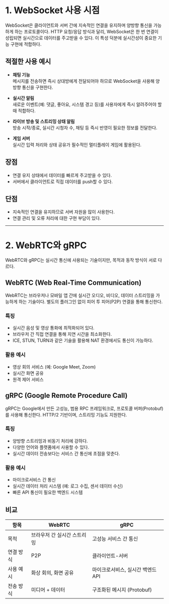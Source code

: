 # 1. WebSocket 사용 시점

WebSocket은 클라이언트와 서버 간에 지속적인 연결을 유지하며 양방향 통신을 가능하게 하는 프로토콜이다. HTTP 요청/응답 방식과 달리, WebSocket은 한 번 연결이 성립되면 실시간으로 데이터를 주고받을 수 있다. 이 특성 덕분에 실시간성이 중요한 기능 구현에 적합하다.

## 적절한 사용 예시

- **채팅 기능**  
  메시지를 전송하면 즉시 상대방에게 전달되어야 하므로 WebSocket을 사용해 양방향 통신을 구현한다.

- **실시간 알림**  
  새로운 이벤트(예: 댓글, 좋아요, 시스템 경고 등)를 사용자에게 즉시 알려주어야 할 때 적합하다.

- **라이브 방송 및 스트리밍 상태 알림**  
  방송 시작/종료, 실시간 시청자 수, 채팅 등 즉시 반영이 필요한 정보를 전달한다.

- **게임 서버**  
  실시간 입력 처리와 상태 공유가 필수적인 멀티플레이 게임에 활용된다.

## 장점

- 연결 유지 상태에서 데이터를 빠르게 주고받을 수 있다.
- 서버에서 클라이언트로 직접 데이터를 push할 수 있다.

## 단점

- 지속적인 연결을 유지하므로 서버 자원을 많이 사용한다.
- 연결 관리 및 오류 처리에 대한 구현 부담이 있다.

---

# 2. WebRTC와 gRPC

WebRTC와 gRPC는 실시간 통신에 사용되는 기술이지만, 목적과 동작 방식이 서로 다르다.

## WebRTC (Web Real-Time Communication)

WebRTC는 브라우저나 모바일 앱 간에 실시간 오디오, 비디오, 데이터 스트리밍을 가능하게 하는 기술이다. 별도의 플러그인 없이 피어 투 피어(P2P) 연결을 통해 통신한다.

### 특징

- 실시간 음성 및 영상 통화에 최적화되어 있다.
- 브라우저 간 직접 연결을 통해 지연 시간을 최소화한다.
- ICE, STUN, TURN과 같은 기술을 활용해 NAT 환경에서도 통신이 가능하다.

### 활용 예시

- 영상 회의 서비스 (예: Google Meet, Zoom)
- 실시간 화면 공유
- 원격 제어 서비스

## gRPC (Google Remote Procedure Call)

gRPC는 Google에서 만든 고성능, 범용 RPC 프레임워크로, 프로토콜 버퍼(Protobuf)를 사용해 통신한다. HTTP/2 기반이며, 스트리밍 기능도 지원한다.

### 특징

- 양방향 스트리밍과 비동기 처리에 강하다.
- 다양한 언어와 플랫폼에서 사용할 수 있다.
- 실시간 데이터 전송보다는 서비스 간 통신에 초점을 맞춘다.

### 활용 예시

- 마이크로서비스 간 통신
- 실시간 데이터 처리 시스템 (예: 로그 수집, 센서 데이터 수신)
- 빠른 API 통신이 필요한 백엔드 시스템

## 비교

| 항목      | WebRTC                      | gRPC                              |
| --------- | --------------------------- | --------------------------------- |
| 목적      | 브라우저 간 실시간 스트리밍 | 고성능 서비스 간 통신             |
| 연결 방식 | P2P                         | 클라이언트-서버                   |
| 사용 예시 | 화상 회의, 화면 공유        | 마이크로서비스, 실시간 백엔드 API |
| 전송 방식 | 미디어 + 데이터             | 구조화된 메시지 (Protobuf)        |
